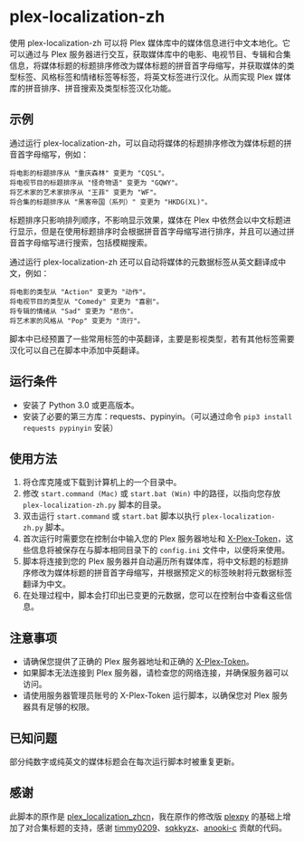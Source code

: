 # plex-localization-zh
使用 plex-localization-zh 可以将 Plex 媒体库中的媒体信息进行中文本地化。它可以通过与 Plex 服务器进行交互，获取媒体库中的电影、电视节目、专辑和合集信息，将媒体标题的标题排序修改为媒体标题的拼音首字母缩写，并获取媒体的类型标签、风格标签和情绪标签等标签，将英文标签进行汉化。从而实现 Plex 媒体库的拼音排序、拼音搜索及类型标签汉化功能。

## 示例
通过运行 plex-localization-zh，可以自动将媒体的标题排序修改为媒体标题的拼音首字母缩写，例如：
```
将电影的标题排序从 "重庆森林" 变更为 "CQSL"。
将电视节目的标题排序从 "怪奇物语" 变更为 "GQWY"。
将艺术家的艺术家排序从 "王菲" 变更为 "WF"。
将合集的标题排序从 "黑客帝国（系列）" 变更为 "HKDG(XL)"。
```
标题排序只影响排列顺序，不影响显示效果，媒体在 Plex 中依然会以中文标题进行显示，但是在使用标题排序时会根据拼音首字母缩写进行排序，并且可以通过拼音首字母缩写进行搜索，包括模糊搜索。

通过运行 plex-localization-zh 还可以自动将媒体的元数据标签从英文翻译成中文，例如：
```
将电影的类型从 "Action" 变更为 "动作"。
将电视节目的类型从 "Comedy" 变更为 "喜剧"。
将专辑的情绪从 "Sad" 变更为 "悲伤"。
将艺术家的风格从 "Pop" 变更为 "流行"。
```
脚本中已经预置了一些常用标签的中英翻译，主要是影视类型，若有其他标签需要汉化可以自己在脚本中添加中英翻译。

## 运行条件
- 安装了 Python 3.0 或更高版本。
- 安装了必要的第三方库：requests、pypinyin。（可以通过命令 `pip3 install requests pypinyin` 安装）

## 使用方法
1. 将仓库克隆或下载到计算机上的一个目录中。
2. 修改 `start.command (Mac)` 或 `start.bat (Win)` 中的路径，以指向您存放 `plex-localization-zh.py` 脚本的目录。
3. 双击运行 `start.command` 或 `start.bat` 脚本以执行 `plex-localization-zh.py` 脚本。
4. 首次运行时需要您在控制台中输入您的 Plex 服务器地址和 [X-Plex-Token](https://support.plex.tv/articles/204059436-finding-an-authentication-token-x-plex-token/)，这些信息将被保存在与脚本相同目录下的 `config.ini` 文件中，以便将来使用。
5. 脚本将连接到您的 Plex 服务器并自动遍历所有媒体库，将中文标题的标题排序修改为媒体标题的拼音首字母缩写，并根据预定义的标签映射将元数据标签翻译为中文。
6. 在处理过程中，脚本会打印出已变更的元数据，您可以在控制台中查看这些信息。

## 注意事项
- 请确保您提供了正确的 Plex 服务器地址和正确的 [X-Plex-Token](https://support.plex.tv/articles/204059436-finding-an-authentication-token-x-plex-token/)。
- 如果脚本无法连接到 Plex 服务器，请检查您的网络连接，并确保服务器可以访问。
- 请使用服务器管理员账号的 X-Plex-Token 运行脚本，以确保您对 Plex 服务器具有足够的权限。

## 已知问题
部分纯数字或纯英文的媒体标题会在每次运行脚本时被重复更新。

## 感谢
此脚本的原作是 [plex_localization_zhcn](https://github.com/sqkkyzx/plex_localization_zhcn)，我在原作的修改版 [plexpy](https://github.com/anooki-c/plexpy) 的基础上增加了对合集标题的支持，感谢 [timmy0209](https://github.com/timmy0209)、[sqkkyzx](https://github.com/sqkkyzx)、[anooki-c](https://github.com/anooki-c) 贡献的代码。
